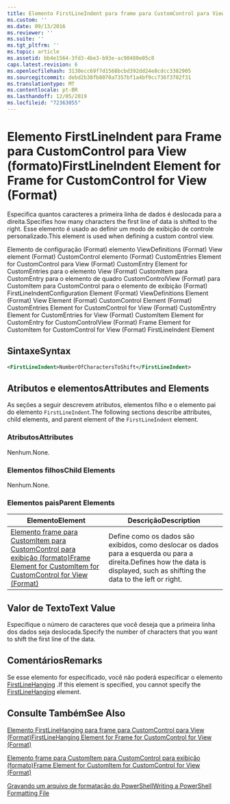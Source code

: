 ```yaml
---
title: Elemento FirstLineIndent para frame para CustomControl para View (Format) | Microsoft Docs
ms.custom: ''
ms.date: 09/13/2016
ms.reviewer: ''
ms.suite: ''
ms.tgt_pltfrm: ''
ms.topic: article
ms.assetid: bb4e1564-3fd3-4be3-b93e-ac90480e05c0
caps.latest.revision: 6
ms.openlocfilehash: 3130ecc69f7d1568bcbd392dd24e8cdcc3382905
ms.sourcegitcommit: debd2b38fb8070a7357bf1a4bf9cc736f3702f31
ms.translationtype: MT
ms.contentlocale: pt-BR
ms.lasthandoff: 12/05/2019
ms.locfileid: "72363055"
---
```

# <a name="firstlineindent-element-for-frame-for-customcontrol-for-view-format"></a><span data-ttu-id="8477d-102">Elemento FirstLineIndent para Frame para CustomControl para View (formato)</span><span class="sxs-lookup"><span data-stu-id="8477d-102">FirstLineIndent Element for Frame for CustomControl for View (Format)</span></span>

<span data-ttu-id="8477d-103">Especifica quantos caracteres a primeira linha de dados é deslocada para a direita.</span><span class="sxs-lookup"><span data-stu-id="8477d-103">Specifies how many characters the first line of data is shifted to the right.</span></span> <span data-ttu-id="8477d-104">Esse elemento é usado ao definir um modo de exibição de controle personalizado.</span><span class="sxs-lookup"><span data-stu-id="8477d-104">This element is used when defining a custom control view.</span></span>

<span data-ttu-id="8477d-105">Elemento de configuração (Format) elemento ViewDefinitions (Format) View element (Format) CustomControl elemento (Format) CustomEntries Element for CustomControl para View (Format) CustomEntry Element for CustomEntries para o elemento View (Format) CustomItem para CustomEntry para o elemento de quadro CustomControlView (Format) para CustomItem para CustomControl para o elemento de exibição (Format) FirstLineIndent</span><span class="sxs-lookup"><span data-stu-id="8477d-105">Configuration Element (Format) ViewDefinitions Element (Format) View Element (Format) CustomControl Element (Format) CustomEntries Element for CustomControl for View (Format) CustomEntry Element for CustomEntries for View (Format) CustomItem Element for CustomEntry for CustomControlView (Format) Frame Element for CustomItem for CustomControl for View (Format) FirstLineIndent Element</span></span>

## <a name="syntax"></a><span data-ttu-id="8477d-106">Sintaxe</span><span class="sxs-lookup"><span data-stu-id="8477d-106">Syntax</span></span>

```xml
<FirstLineIndent>NumberOfCharactersToShift</FirstLineIndent>
```

## <a name="attributes-and-elements"></a><span data-ttu-id="8477d-107">Atributos e elementos</span><span class="sxs-lookup"><span data-stu-id="8477d-107">Attributes and Elements</span></span>

<span data-ttu-id="8477d-108">As seções a seguir descrevem atributos, elementos filho e o elemento pai do elemento `FirstLineIndent`.</span><span class="sxs-lookup"><span data-stu-id="8477d-108">The following sections describe attributes, child elements, and parent element of the `FirstLineIndent` element.</span></span>

### <a name="attributes"></a><span data-ttu-id="8477d-109">Atributos</span><span class="sxs-lookup"><span data-stu-id="8477d-109">Attributes</span></span>

<span data-ttu-id="8477d-110">Nenhum.</span><span class="sxs-lookup"><span data-stu-id="8477d-110">None.</span></span>

### <a name="child-elements"></a><span data-ttu-id="8477d-111">Elementos filhos</span><span class="sxs-lookup"><span data-stu-id="8477d-111">Child Elements</span></span>

<span data-ttu-id="8477d-112">Nenhum.</span><span class="sxs-lookup"><span data-stu-id="8477d-112">None.</span></span>

### <a name="parent-elements"></a><span data-ttu-id="8477d-113">Elementos pais</span><span class="sxs-lookup"><span data-stu-id="8477d-113">Parent Elements</span></span>

|<span data-ttu-id="8477d-114">Elemento</span><span class="sxs-lookup"><span data-stu-id="8477d-114">Element</span></span>|<span data-ttu-id="8477d-115">Descrição</span><span class="sxs-lookup"><span data-stu-id="8477d-115">Description</span></span>|
|-------------|-----------------|
|[<span data-ttu-id="8477d-116">Elemento frame para CustomItem para CustomControl para exibição (formato)</span><span class="sxs-lookup"><span data-stu-id="8477d-116">Frame Element for CustomItem for CustomControl for View (Format)</span></span>](./frame-element-for-customitem-for-customcontrol-for-view-format.md)|<span data-ttu-id="8477d-117">Define como os dados são exibidos, como deslocar os dados para a esquerda ou para a direita.</span><span class="sxs-lookup"><span data-stu-id="8477d-117">Defines how the data is displayed, such as shifting the data to the left or right.</span></span>|

## <a name="text-value"></a><span data-ttu-id="8477d-118">Valor de Texto</span><span class="sxs-lookup"><span data-stu-id="8477d-118">Text Value</span></span>

<span data-ttu-id="8477d-119">Especifique o número de caracteres que você deseja que a primeira linha dos dados seja deslocada.</span><span class="sxs-lookup"><span data-stu-id="8477d-119">Specify the number of characters that you want to shift the first line of the data.</span></span>

## <a name="remarks"></a><span data-ttu-id="8477d-120">Comentários</span><span class="sxs-lookup"><span data-stu-id="8477d-120">Remarks</span></span>

<span data-ttu-id="8477d-121">Se esse elemento for especificado, você não poderá especificar o elemento [FirstLineHanging](./firstlinehanging-element-for-frame-for-customcontrol-for-view-format.md) .</span><span class="sxs-lookup"><span data-stu-id="8477d-121">If this element is specified, you cannot specify the [FirstLineHanging](./firstlinehanging-element-for-frame-for-customcontrol-for-view-format.md) element.</span></span>

## <a name="see-also"></a><span data-ttu-id="8477d-122">Consulte Também</span><span class="sxs-lookup"><span data-stu-id="8477d-122">See Also</span></span>

[<span data-ttu-id="8477d-123">Elemento FirstLineHanging para frame para CustomControl para View (Format)</span><span class="sxs-lookup"><span data-stu-id="8477d-123">FirstLineHanging Element for Frame for CustomControl for View (Format)</span></span>](./firstlinehanging-element-for-frame-for-customcontrol-for-view-format.md)

[<span data-ttu-id="8477d-124">Elemento frame para CustomItem para CustomControl para exibição (formato)</span><span class="sxs-lookup"><span data-stu-id="8477d-124">Frame Element for CustomItem for CustomControl for View (Format)</span></span>](./frame-element-for-customitem-for-customcontrol-for-view-format.md)

[<span data-ttu-id="8477d-125">Gravando um arquivo de formatação do PowerShell</span><span class="sxs-lookup"><span data-stu-id="8477d-125">Writing a PowerShell Formatting File</span></span>](./writing-a-powershell-formatting-file.md)
